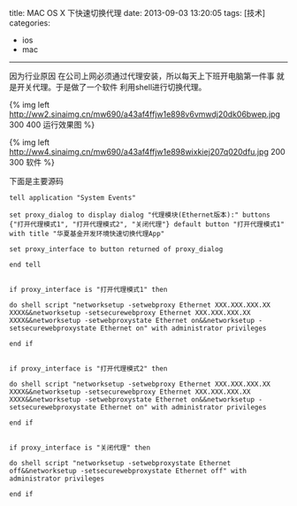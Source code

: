 title: MAC OS X 下快速切换代理 
date: 2013-09-03 13:20:05
tags: [技术]
categories: 
- ios
- mac
---

因为行业原因 在公司上网必须通过代理安装，所以每天上下班开电脑第一件事 就是开关代理。于是做了一个软件 利用shell进行切换代理。

{% img left  http://ww2.sinaimg.cn/mw690/a43af4ffjw1e898v6vmwdj20dk06bwep.jpg 300 400 运行效果图 %}
  
  <!-- more-->
    
{% img left http://ww4.sinaimg.cn/mw690/a43af4ffjw1e898wixkiej207q020dfu.jpg 200 300 软件 %}

    

下面是主要源码

```
tell application "System Events"

set proxy_dialog to display dialog "代理模块(Ethernet版本):" buttons {"打开代理模式1", "打开代理模式2", "关闭代理"} default button "打开代理模式1" with title "华夏基金开发环境快速切换代理App"

set proxy_interface to button returned of proxy_dialog

end tell


if proxy_interface is "打开代理模式1" then

do shell script "networksetup -setwebproxy Ethernet XXX.XXX.XXX.XX XXXX&&networksetup -setsecurewebproxy Ethernet XXX.XXX.XXX.XX XXXX&&networksetup -setwebproxystate Ethernet on&&networksetup -setsecurewebproxystate Ethernet on" with administrator privileges

end if


if proxy_interface is "打开代理模式2" then

do shell script "networksetup -setwebproxy Ethernet XXX.XXX.XXX.XX XXXX&&networksetup -setsecurewebproxy Ethernet XXX.XXX.XXX.XX XXXX&&networksetup -setwebproxystate Ethernet on&&networksetup -setsecurewebproxystate Ethernet on" with administrator privileges

end if


if proxy_interface is "关闭代理" then

do shell script "networksetup -setwebproxystate Ethernet off&&networksetup -setsecurewebproxystate Ethernet off" with administrator privileges

end if

```

